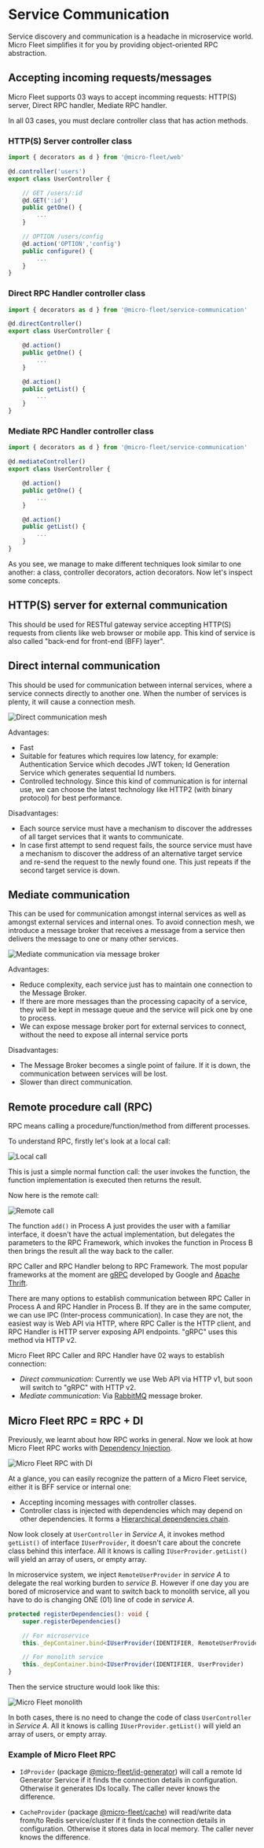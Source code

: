 # **Service Communication**

Service discovery and communication is a headache in microservice world. Micro Fleet simplifies it for you by providing object-oriented RPC abstraction.

## **Accepting incoming requests/messages**

Micro Fleet supports 03 ways to accept incomming requests: HTTP(S) server, Direct RPC handler, Mediate RPC handler.

In all 03 cases, you must declare controller class that has action methods.

### **HTTP(S) Server controller class**

```typescript
import { decorators as d } from '@micro-fleet/web'

@d.controller('users')
export class UserController {

    // GET /users/:id
    @d.GET(':id')
    public getOne() {
        ...
    }

    // OPTION /users/config
    @d.action('OPTION','config')
    public configure() {
        ...
    }
}
```

### **Direct RPC Handler controller class**

```typescript
import { decorators as d } from '@micro-fleet/service-communication'

@d.directController()
export class UserController {

    @d.action()
    public getOne() {
        ...
    }

    @d.action()
    public getList() {
        ...
    }
}
```

### **Mediate RPC Handler controller class**

```typescript
import { decorators as d } from '@micro-fleet/service-communication'

@d.mediateController()
export class UserController {

    @d.action()
    public getOne() {
        ...
    }

    @d.action()
    public getList() {
        ...
    }
}
```

As you see, we manage to make different techniques look similar to one another: a class, controller decorators, action decorators. Now let's inspect some concepts.

## **HTTP(S) server for external communication**

This should be used for RESTful gateway service accepting HTTP(S) requests from clients like web browser or mobile app. This kind of service is also called "back-end for front-end (BFF) layer".

## **Direct internal communication**

This should be used for communication between internal services, where a service connects directly to another one. When the number of services is plenty, it will cause a connection mesh.

![Direct communication mesh](./images/communication-direct.png "Direct communication mesh")

Advantages:
* Fast
* Suitable for features which requires low latency, for example: Authentication Service which decodes JWT token; Id Generation Service which generates sequential Id numbers.
* Controlled technology. Since this kind of communication is for internal use, we can choose the latest technology like HTTP2 (with binary protocol) for best performance.

Disadvantages:
* Each source service must have a mechanism to discover the addresses of all target services that it wants to communicate.
* In case first attempt to send request fails, the source service must have a mechanism to discover the address of an alternative target service and re-send the request to the newly found one. This just repeats if the second target service is down.

## **Mediate communication**

This can be used for communication amongst internal services as well as amongst external services and internal ones. To avoid connection mesh, we introduce a message broker that receives a message from a service then delivers the message to one or many other services.

![Mediate communication via message broker](./images/communication-mediate.png "Mediate communication via message broker")

Advantages:
* Reduce complexity, each service just has to maintain one connection to the Message Broker.
* If there are more messages than the processing capacity of a service, they will be kept in message queue and the service will pick one by one to process.
* We can expose message broker port for external services to connect, without the need to expose all internal service ports

Disadvantages:
* The Message Broker becomes a single point of failure. If it is down, the communication between services will be lost.
* Slower than direct communication.

## **Remote procedure call (RPC)**

RPC means calling a procedure/function/method from different processes.

To understand RPC, firstly let's look at a local call:

![Local call](./images/call-local.png "Local call")

This is just a simple normal function call: the user invokes the function, the function implementation is executed then returns the result.

Now here is the remote call:

![Remote call](./images/call-remote.png "Remote call")

The function `add()` in Process A just provides the user with a familiar interface, it doesn't have the actual implementation, but delegates the parameters to the RPC Framework, which invokes the function in Process B then brings the result all the way back to the caller.

RPC Caller and RPC Handler belong to RPC Framework. The most popular frameworks at the moment are [gRPC](https://grpc.io/) developed by Google and [Apache Thrift](https://thrift.apache.org/).

There are many options to establish communication between RPC Caller in Process A and RPC Handler in Process B. If they are in the same computer, we can use IPC (Inter-process communication). In case they are not, the easiest way is Web API via HTTP, where RPC Caller is the HTTP client, and RPC Handler is HTTP server exposing API endpoints. "gRPC" uses this method via HTTP v2.

Micro Fleet RPC Caller and RPC Handler have 02 ways to establish connection:

* _Direct communication_: Currently we use Web API via HTTP v1, but soon will switch to "gRPC" with HTTP v2.
* _Mediate communication_: Via [RabbitMQ](https://www.rabbitmq.com/) message broker.

## Micro Fleet RPC = RPC + DI

Previously, we learnt about how RPC works in general. Now we look at how Micro Fleet RPC works with [Dependency Injection](./dependency-injection.md).

![Micro Fleet RPC with DI](./images/call-micro-fleet-rpc.png "Micro Fleet RPC with DI")

At a glance, you can easily recognize the pattern of a Micro Fleet service, either it is BFF service or internal one:

* Accepting incoming messages with controller classes.
* Controller class is injected with dependencies which may depend on other dependencies. It forms a [Hierarchical dependencies chain](./dependency-injection.md#resolve-hierarchical-dependencies-chain).

Now look closely at `UserController` in _Service A_, it invokes method `getList()` of interface `IUserProvider`, it doesn't care about the concrete class behind this interface. All it knows is calling `IUserProvider.getList()` will yield an array of users, or empty array.

In microservice system, we inject `RemoteUserProvider` in _service A_ to delegate the real working burden to _service B_. However if one day you are bored of microservice and want to switch back to monolith service, all you have to do is changing ONE (01) line of code in _service A_.

```typescript
protected registerDependencies(): void {
    super.registerDependencies()

    // For microservice
    this._depContainer.bind<IUserProvider(IDENTIFIER, RemoteUserProvider)

    // For monolith service
    this._depContainer.bind<IUserProvider(IDENTIFIER, UserProvider)
}
```

Then the service structure would look like this:

![Micro Fleet monolith](./images/call-micro-fleet-local.png "Micro Fleet monolith")

In both cases, there is no need to change the code of class `UserController` in _Service A_. All it knows is calling `IUserProvider.getList()` will yield an array of users, or empty array.

### Example of Micro Fleet RPC

* `IdProvider` (package [@micro-fleet/id-generator](https://github.com/gennovative/micro-fleet-id-generator)) will call a remote Id Generator Service if it finds the connection details in configuration. Otherwise it generates IDs locally. The caller never knows the difference.

* `CacheProvider` (package [@micro-fleet/cache](https://github.com/gennovative/micro-fleet-cache)) will read/write data from/to Redis service/cluster if it finds the connection details in configuration. Otherwise it stores data in local memory. The caller never knows the difference.
